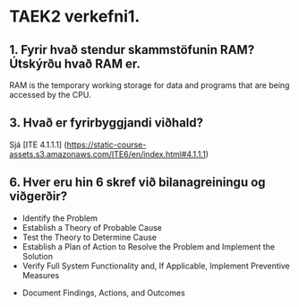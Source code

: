 # TAEK2 verkefni1.

## 1.	Fyrir hvað stendur skammstöfunin RAM? Útskýrðu hvað RAM er.

RAM is the temporary working storage for data and programs that are being accessed by the CPU.

## 3.	Hvað er fyrirbyggjandi viðhald?

   Sjá [ITE 4.1.1.1] (https://static-course-assets.s3.amazonaws.com/ITE6/en/index.html#4.1.1.1)

## 6.	Hver eru hin 6 skref við bilanagreiningu og viðgerðir?

+ Identify the Problem
+ Establish a Theory of Probable Cause
+ Test the Theory to Determine Cause
+ Establish a Plan of Action to Resolve the Problem and Implement the Solution
+ Verify Full System Functionality and, If Applicable, Implement Preventive Measures
* Document Findings, Actions, and Outcomes

